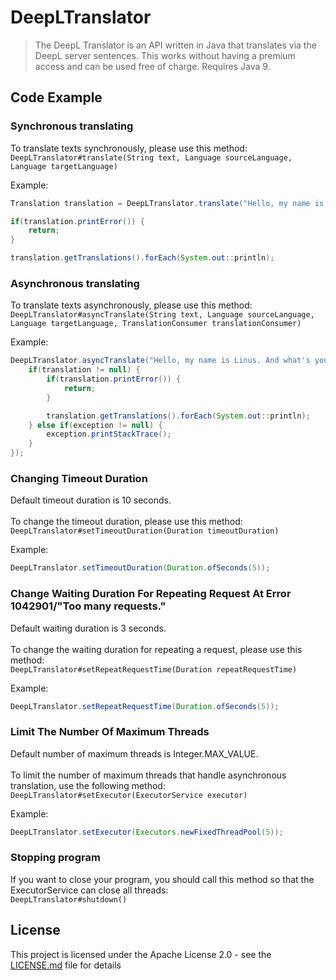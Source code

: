 # DeepLTranslator
> The DeepL Translator is an API written in Java that translates via the DeepL server sentences. This works without having a premium access and can be used free of charge. Requires Java 9.


## Code Example
### Synchronous translating
To translate texts synchronously, please use this method:<br />
`DeepLTranslator#translate(String text, Language sourceLanguage, Language targetLanguage)`

Example:
```java
Translation translation = DeepLTranslator.translate("Hello, my name is Linus. And what's your name?", Language.ENGLISH, Language.GERMAN);

if(translation.printError()) {
    return;
}

translation.getTranslations().forEach(System.out::println);
```

### Asynchronous translating
To translate texts asynchronously, please use this method:<br />
`DeepLTranslator#asyncTranslate(String text, Language sourceLanguage, Language targetLanguage, TranslationConsumer translationConsumer)`

Example:
```java
DeepLTranslator.asyncTranslate("Hello, my name is Linus. And what's your name?", Language.ENGLISH, Language.GERMAN, (translation, exception) -> {
    if(translation != null) {
        if(translation.printError()) {
            return;
        }

        translation.getTranslations().forEach(System.out::println);
    } else if(exception != null) {
        exception.printStackTrace();
    }
});
```

### Changing Timeout Duration
Default timeout duration is 10 seconds.<br /><br />
To change the timeout duration, please use this method:<br />
`DeepLTranslator#setTimeoutDuration(Duration timeoutDuration)`

Example:
```java
DeepLTranslator.setTimeoutDuration(Duration.ofSeconds(5));
```

### Change Waiting Duration For Repeating Request At Error 1042901/"Too many requests."
Default waiting duration is 3 seconds.<br /><br />
To change the waiting duration for repeating a request, please use this method:<br />
`DeepLTranslator#setRepeatRequestTime(Duration repeatRequestTime)`

Example:
```java
DeepLTranslator.setRepeatRequestTime(Duration.ofSeconds(5));
```

### Limit The Number Of Maximum Threads
Default number of maximum threads is Integer.MAX_VALUE.<br /><br />
To limit the number of maximum threads that handle asynchronous translation, use the following method:<br />
`DeepLTranslator#setExecutor(ExecutorService executor)`

Example:
```java
DeepLTranslator.setExecutor(Executors.newFixedThreadPool(5));
```

### Stopping program
If you want to close your program, you should call this method so that the ExecutorService can close all threads:<br />
`DeepLTranslator#shutdown()`

## License
This project is licensed under the Apache License 2.0 - see the [LICENSE.md](LICENSE.md) file for details
